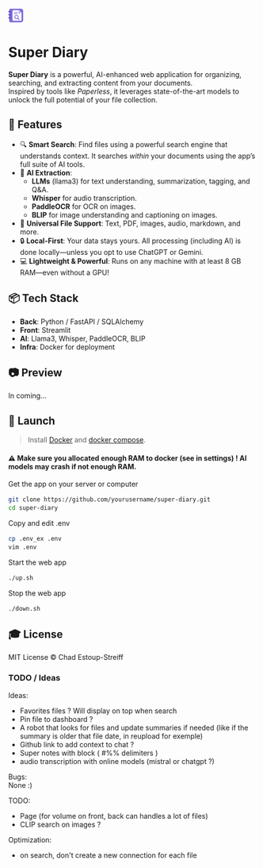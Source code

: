 <img src="front/assets/logo.png" alt="drawing" width="30"/>  

# Super Diary

**Super Diary** is a powerful, AI-enhanced web application for organizing, searching, and extracting content from your documents.  
Inspired by tools like *Paperless*, it leverages state-of-the-art models to unlock the full potential of your file collection.

## 🚀 Features

- 🔍 **Smart Search**: Find files using a powerful search engine that understands context. It searches *within* your documents using the app’s full suite of AI tools.
- 🧠 **AI Extraction**:
  - **LLMs** (llama3) for text understanding, summarization, tagging, and Q&A.
  - **Whisper** for audio transcription.
  - **PaddleOCR** for OCR on images.
  - **BLIP** for image understanding and captioning on images.
- 📂 **Universal File Support**: Text, PDF, images, audio, markdown, and more.
- 🔒 **Local-First**: Your data stays yours. All processing (including AI) is done locally—unless you opt to use ChatGPT or Gemini.
- 💻 **Lightweight & Powerful**: Runs on any machine with at least 8 GB RAM—even without a GPU!

## 📦 Tech Stack

- **Back**: Python / FastAPI / SQLAlchemy  
- **Front**: Streamlit  
- **AI**: Llama3, Whisper, PaddleOCR, BLIP  
- **Infra**: Docker for deployment  

## 📷 Preview  
In coming...

## 🚀 Launch

> Install [Docker](https://docs.docker.com/engine/install/) and [docker compose](https://docs.docker.com/compose/install/).  
#### ⚠️ Make sure you allocated enough RAM to docker (see in settings) ! AI models may crash if not enough RAM.  

Get the app on your server or computer
```bash
git clone https://github.com/yourusername/super-diary.git
cd super-diary
```

Copy and edit .env
```bash
cp .env_ex .env
vim .env
```

Start the web app
```bash
./up.sh
```

Stop the web app
```bash
./down.sh
```  

## 🎓 License

MIT License © Chad Estoup-Streiff


### TODO / Ideas
Ideas:
- Favorites files ? Will display on top when search
- Pin file to dashboard ?
- A robot that looks for files and update summaries if needed (like if the summary is older that file date, in reupload for exemple)
- Github link to add context to chat ?
- Super notes with block ( #%% delimiters )
- audio transcription with online models (mistral or chatgpt ?)

Bugs:  
None :)

TODO: 
- Page (for volume on front, back can handles a lot of files)
- CLIP search on images ?

Optimization:
- on search, don't create a new connection for each file